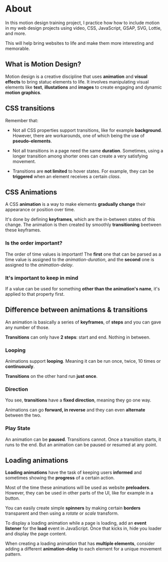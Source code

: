 # About

In this motion design training project, I practice how how to include motion in my web design projects using video, CSS, JavaScript, GSAP, SVG, Lottie, and more.

This will help bring websites to life and make them more interesting and memorable.

## What is Motion Design?

Motion design is a creative discipline that uses **animation** and **visual effects** to bring statuc elements to life. It involves manipulating visual elements like **text**, **illustations** and **images** to create engaging and dynamic **motion graphics**.

## CSS transitions

Remember that:

* Not all CSS properties support transitions, like for example **background**. However, there are workarounds, one of which being the use of **pseudo-elements**.

* Not all transitions in a page need the same **duration**. Sometimes, using a longer transition among shorter ones can create a very satisfying movement.

* Transitions are **not limited** to hover states. For example, they can be **triggered** when an element receives a certain *class*.

## CSS Animations

A CSS **animation** is a way to make elements **gradually change** their appearance or position over time.

It's done by defining **keyframes**, which are the in-between states of this change. The animation is then created by smoothly **transitioning** beetween these keyframes.

### Is the order important?

The order of time values is important! The **first** one that can be parsed as a time value is assigned to the *animation-duration*, and the **second** one is assigned to the *animation-delay*.

### It's important to keep in mind

If a value can be used for something **other than the animation's name**, it's applied to that property first.

## Difference between animations & transitions

An animation is basically a series of **keyframes**, of **steps** and you can gave any number of those.

**Transitions** can only have **2 steps**: start and end. Nothing in between.

### Looping

Animations support **looping**. Meaning it can be run once, twice, 10 times or **continuously**.

**Transitions** on the other hand run **just once**.

### Direction

You see, **transitions** have a **fixed direction**, meaning they go one way.

Animations can go **forward, in reverse** and they can even **alternate** between the two.

### Play State

An animation can be **paused**. Transitions cannot. Once a transition starts, it runs to the end. But an animation can be paused or resumed at any point.

## Loading animations

**Loading animations** have the task of keeping users **informed** and sometimes showing the **progress** of a certain action.

Most of the time these animations will be used as website **preloaders**. However, they can be used in other parts of the UI, like for example in a button.

You can easily create simple **spinners** by making certain **borders** transparent and then using a *rotate* or *scale* transform.

To display a loading animation while a page is loading, add an **event listener** for the **load** event in JavaScript. Once that kicks in, hide you loader and display the page content.

When creating a loading animation that has **multiple elements**, consider adding a different **animation-delay** to each element for a unique movement pattern.
